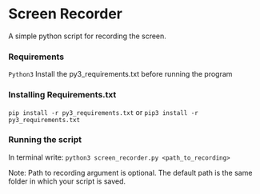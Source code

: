 # Screen Recorder
A simple python script for recording the screen.

### Requirements
`Python3`
Install the py3_requirements.txt before running the program

### Installing Requirements.txt
`pip install -r py3_requirements.txt` 
or
`pip3 install -r py3_requirements.txt`

### Running the script
In terminal write:
`python3 screen_recorder.py <path_to_recording>`

Note: Path to recording argument is optional. The default path is the same folder in which your script is saved.